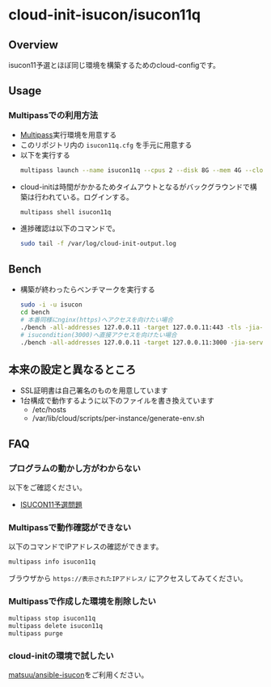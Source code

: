 # cloud-init-isucon/isucon11q

## Overview

isucon11予選とほぼ同じ環境を構築するためのcloud-configです。

## Usage

### Multipassでの利用方法

* [Multipass](https://multipass.run/)実行環境を用意する
* このリポジトリ内の `isucon11q.cfg` を手元に用意する
* 以下を実行する
  ```sh
  multipass launch --name isucon11q --cpus 2 --disk 8G --mem 4G --cloud-init isucon11q.cfg 20.04
  ```
* cloud-initは時間がかかるためタイムアウトとなるがバックグラウンドで構築は行われている。ログインする。
  ```sh
  multipass shell isucon11q
  ```
* 進捗確認は以下のコマンドで。
  ```sh
  sudo tail -f /var/log/cloud-init-output.log
  ```

## Bench

* 構築が終わったらベンチマークを実行する
  ```sh
  sudo -i -u isucon
  cd bench
  # 本番同様にnginx(https)へアクセスを向けたい場合
  ./bench -all-addresses 127.0.0.11 -target 127.0.0.11:443 -tls -jia-service-url http://127.0.0.1:4999
  # isucondition(3000)へ直接アクセスを向けたい場合
  ./bench -all-addresses 127.0.0.11 -target 127.0.0.11:3000 -jia-service-url http://127.0.0.1:4999
  ```

## 本来の設定と異なるところ

* SSL証明書は自己署名のものを用意しています
* 1台構成で動作するように以下のファイルを書き換えています
    * /etc/hosts
    * /var/lib/cloud/scripts/per-instance/generate-env.sh

## FAQ

### プログラムの動かし方がわからない

以下をご確認ください。

- [ISUCON11予選問題](https://github.com/isucon/isucon11-qualify)

### Multipassで動作確認ができない

以下のコマンドでIPアドレスの確認ができます。

```sh
multipass info isucon11q
```

ブラウザから `https://表示されたIPアドレス/` にアクセスしてみてください。

### Multipassで作成した環境を削除したい

```sh
multipass stop isucon11q
multipass delete isucon11q
multipass purge
```

### cloud-initの環境で試したい

[matsuu/ansible-isucon](https://github.com/matsuu/ansible-isucon)をご利用ください。
